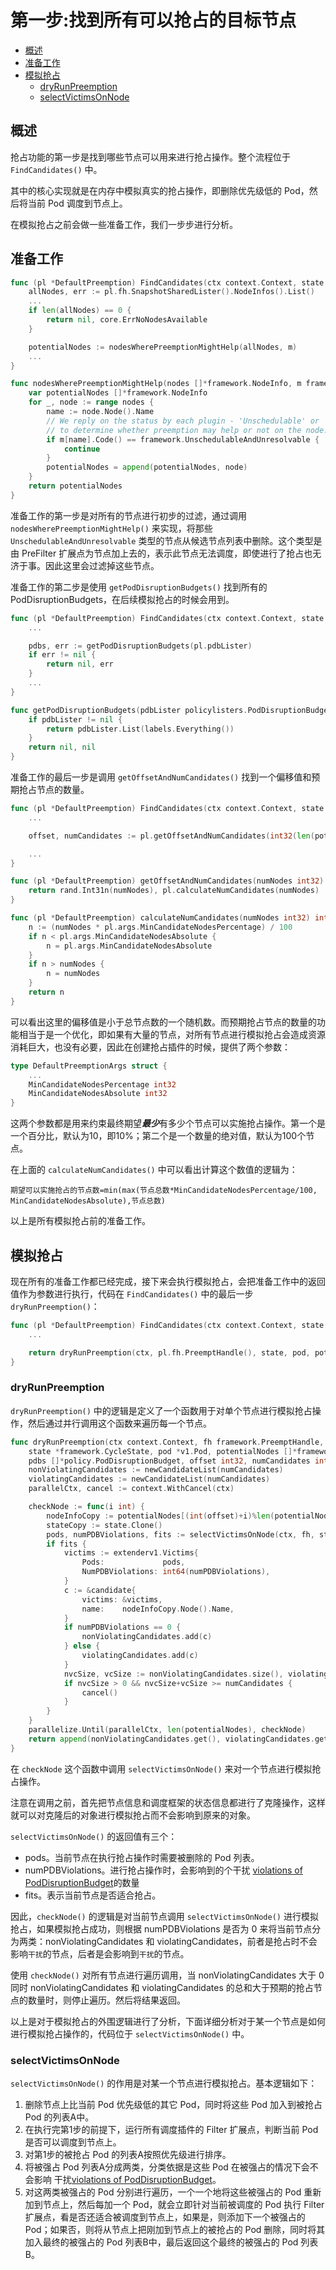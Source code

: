 # 第一步:找到所有可以抢占的目标节点 #

- [概述](#概述)
- [准备工作](#准备工作)
- [模拟抢占](#模拟抢占)
  - [dryRunPreemption](#dryRunPreemption)
  - [selectVictimsOnNode](#selectVictimsOnNode)

## 概述 ##

抢占功能的第一步是找到哪些节点可以用来进行抢占操作。整个流程位于 `FindCandidates()` 中。

其中的核心实现就是在内存中模拟真实的抢占操作，即删除优先级低的 Pod，然后将当前 Pod 调度到节点上。

在模拟抢占之前会做一些准备工作，我们一步步进行分析。

## 准备工作 ##

``` go
func (pl *DefaultPreemption) FindCandidates(ctx context.Context, state *framework.CycleState, pod *v1.Pod, m framework.NodeToStatusMap) ([]Candidate, error) {
	allNodes, err := pl.fh.SnapshotSharedLister().NodeInfos().List()
    ...
	if len(allNodes) == 0 {
		return nil, core.ErrNoNodesAvailable
	}

	potentialNodes := nodesWherePreemptionMightHelp(allNodes, m)
    ...
}

func nodesWherePreemptionMightHelp(nodes []*framework.NodeInfo, m framework.NodeToStatusMap) []*framework.NodeInfo {
	var potentialNodes []*framework.NodeInfo
	for _, node := range nodes {
		name := node.Node().Name
		// We reply on the status by each plugin - 'Unschedulable' or 'UnschedulableAndUnresolvable'
		// to determine whether preemption may help or not on the node.
		if m[name].Code() == framework.UnschedulableAndUnresolvable {
			continue
		}
		potentialNodes = append(potentialNodes, node)
	}
	return potentialNodes
}
```

准备工作的第一步是对所有的节点进行初步的过滤，通过调用 `nodesWherePreemptionMightHelp()` 来实现，将那些 `UnschedulableAndUnresolvable` 类型的节点从候选节点列表中删除。这个类型是由 PreFilter 扩展点为节点加上去的，表示此节点无法调度，即使进行了抢占也无济于事。因此这里会过滤掉这些节点。

准备工作的第二步是使用 `getPodDisruptionBudgets()` 找到所有的 PodDisruptionBudgets，在后续模拟抢占的时候会用到。

``` go
func (pl *DefaultPreemption) FindCandidates(ctx context.Context, state *framework.CycleState, pod *v1.Pod, m framework.NodeToStatusMap) ([]Candidate, error) {
    ...

	pdbs, err := getPodDisruptionBudgets(pl.pdbLister)
	if err != nil {
		return nil, err
	}
    ...
}

func getPodDisruptionBudgets(pdbLister policylisters.PodDisruptionBudgetLister) ([]*policy.PodDisruptionBudget, error) {
	if pdbLister != nil {
		return pdbLister.List(labels.Everything())
	}
	return nil, nil
}
```

准备工作的最后一步是调用 `getOffsetAndNumCandidates()` 找到一个偏移值和预期抢占节点的数量。

``` go
func (pl *DefaultPreemption) FindCandidates(ctx context.Context, state *framework.CycleState, pod *v1.Pod, m framework.NodeToStatusMap) ([]Candidate, error) {
    ...

	offset, numCandidates := pl.getOffsetAndNumCandidates(int32(len(potentialNodes)))

    ...
}

func (pl *DefaultPreemption) getOffsetAndNumCandidates(numNodes int32) (int32, int32) {
	return rand.Int31n(numNodes), pl.calculateNumCandidates(numNodes)
}

func (pl *DefaultPreemption) calculateNumCandidates(numNodes int32) int32 {
	n := (numNodes * pl.args.MinCandidateNodesPercentage) / 100
	if n < pl.args.MinCandidateNodesAbsolute {
		n = pl.args.MinCandidateNodesAbsolute
	}
	if n > numNodes {
		n = numNodes
	}
	return n
}
```

可以看出这里的偏移值是小于总节点数的一个随机数。而预期抢占节点的数量的功能相当于是一个优化，即如果有大量的节点，对所有节点进行模拟抢占会造成资源消耗巨大，也没有必要，因此在创建抢占插件的时候，提供了两个参数：

``` go
type DefaultPreemptionArgs struct {
    ...
	MinCandidateNodesPercentage int32
	MinCandidateNodesAbsolute int32
}
```

这两个参数都是用来约束最终期望***最少***有多少个节点可以实施抢占操作。第一个是一个百分比，默认为10，即10%；第二个是一个数量的绝对值，默认为100个节点。

在上面的 `calculateNumCandidates()` 中可以看出计算这个数值的逻辑为：

```
期望可以实施抢占的节点数=min(max(节点总数*MinCandidateNodesPercentage/100, MinCandidateNodesAbsolute),节点总数)
```

以上是所有模拟抢占前的准备工作。

## 模拟抢占 ##

现在所有的准备工作都已经完成，接下来会执行模拟抢占，会把准备工作中的返回值作为参数进行执行，代码在 `FindCandidates()` 中的最后一步 `dryRunPreemption()`：

``` go
func (pl *DefaultPreemption) FindCandidates(ctx context.Context, state *framework.CycleState, pod *v1.Pod, m framework.NodeToStatusMap) ([]Candidate, error) {
    ...

	return dryRunPreemption(ctx, pl.fh.PreemptHandle(), state, pod, potentialNodes, pdbs, offset, numCandidates), nil
}
```

### dryRunPreemption ###

`dryRunPreemption()` 中的逻辑是定义了一个函数用于对单个节点进行模拟抢占操作，然后通过并行调用这个函数来遍历每一个节点。

``` go
func dryRunPreemption(ctx context.Context, fh framework.PreemptHandle,
	state *framework.CycleState, pod *v1.Pod, potentialNodes []*framework.NodeInfo,
	pdbs []*policy.PodDisruptionBudget, offset int32, numCandidates int32) []Candidate {
	nonViolatingCandidates := newCandidateList(numCandidates)
	violatingCandidates := newCandidateList(numCandidates)
	parallelCtx, cancel := context.WithCancel(ctx)

	checkNode := func(i int) {
		nodeInfoCopy := potentialNodes[(int(offset)+i)%len(potentialNodes)].Clone()
		stateCopy := state.Clone()
		pods, numPDBViolations, fits := selectVictimsOnNode(ctx, fh, stateCopy, pod, nodeInfoCopy, pdbs)
		if fits {
			victims := extenderv1.Victims{
				Pods:             pods,
				NumPDBViolations: int64(numPDBViolations),
			}
			c := &candidate{
				victims: &victims,
				name:    nodeInfoCopy.Node().Name,
			}
			if numPDBViolations == 0 {
				nonViolatingCandidates.add(c)
			} else {
				violatingCandidates.add(c)
			}
			nvcSize, vcSize := nonViolatingCandidates.size(), violatingCandidates.size()
			if nvcSize > 0 && nvcSize+vcSize >= numCandidates {
				cancel()
			}
		}
	}
	parallelize.Until(parallelCtx, len(potentialNodes), checkNode)
	return append(nonViolatingCandidates.get(), violatingCandidates.get()...)
}
```

在 `checkNode` 这个函数中调用 `selectVictimsOnNode()` 来对一个节点进行模拟抢占操作。

注意在调用之前，首先把节点信息和调度框架的状态信息都进行了克隆操作，这样就可以对克隆后的对象进行模拟抢占而不会影响到原来的对象。

`selectVictimsOnNode()` 的返回值有三个：

- pods。当前节点在执行抢占操作时需要被删除的 Pod 列表。
- numPDBViolations。进行抢占操作时，会影响到的个干扰 [violations of PodDisruptionBudget](https://kubernetes.io/docs/concepts/workloads/pods/disruptions/)的数量
- fits。表示当前节点是否适合抢占。

因此，`checkNode()` 的逻辑是对当前节点调用 `selectVictimsOnNode()` 进行模拟抢占，如果模拟抢占成功，则根据 numPDBViolations 是否为 0 来将当前节点分为两类：nonViolatingCandidates 和 violatingCandidates，前者是抢占时不会影响`干扰`的节点，后者是会影响到`干扰`的节点。

使用 `checkNode()` 对所有节点进行遍历调用，当 nonViolatingCandidates 大于 0 同时 nonViolatingCandidates 和 violatingCandidates 的总和大于预期的抢占节点的数量时，则停止遍历。然后将结果返回。

以上是对于模拟抢占的外围逻辑进行了分析，下面详细分析对于某一个节点是如何进行模拟抢占操作的，代码位于 `selectVictimsOnNode()` 中。

### selectVictimsOnNode ###

`selectVictimsOnNode()` 的作用是对某一个节点进行模拟抢占。基本逻辑如下：

1. 删除节点上比当前 Pod 优先级低的其它 Pod，同时将这些 Pod 加入到被抢占 Pod 的列表A中。
2. 在执行完第1步的前提下，运行所有调度插件的 Filter 扩展点，判断当前 Pod 是否可以调度到节点上。
3. 对第1步的被抢占 Pod 的列表A按照优先级进行排序。
4. 将被强占 Pod 列表A分成两类，分类依据是这些 Pod 在被强占的情况下会不会影响 干扰[violations of PodDisruptionBudget](https://kubernetes.io/docs/concepts/workloads/pods/disruptions/)。
5. 对这两类被强占的 Pod 分别进行遍历，一个一个地将这些被强占的 Pod 重新加到节点上，然后每加一个 Pod，就会立即针对当前被调度的 Pod 执行 Filter 扩展点，看是否还适合被调度到节点上，如果是，则添加下一个被强占的 Pod；如果否，则将从节点上把刚加到节点上的被抢占的 Pod 删除，同时将其加入最终的被强占的 Pod 列表B中，最后返回这个最终的被强占的 Pod 列表B。
